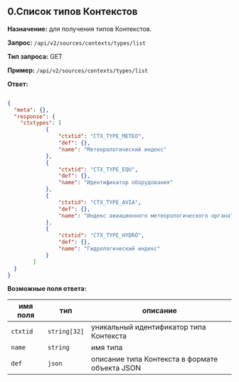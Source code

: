 ## 0.Список типов Контекстов

**Назначение:** для получения типов Контекстов.

**Запрос:** `/api/v2/sources/contexts/types/list`

**Тип запроса:**  GET

**Пример:**
`/api/v2/sources/contexts/types/list`

**Ответ:**

```json

{
  "meta": {},
  "response": {
    "ctxtypes": [
            {
                "ctxtid": "CTX_TYPE_METEO",
                "def": {},
                "name": "Метеорологический индекс"
            },
            {
                "ctxtid": "CTX_TYPE_EQU",
                "def": {},
                "name": "Идентификатор оборудования"
            },
            {
                "ctxtid": "CTX_TYPE_AVIA",
                "def": {},
                "name": "Индекс авиационного метеорологического органа"
            },
            {
                "ctxtid": "CTX_TYPE_HYDRO",
                "def": {},
                "name": "Гидрологический индекс"
            }
        ]
  }
}

```

**Возможные поля ответа:**

| **имя поля** | **тип**      | **описание**                                                                                                       |
|--------------|--------------|--------------------------------------------------------------------------------------------------------------------|
| `ctxtid`     | `string[32]` | уникальный идентификатор типа Контекста                                                                            |
| `name`       | `string`     | имя типа                                                                      |
| `def`        | `json`       | описание типа Контекста в формате объекта JSON                                                                     |

